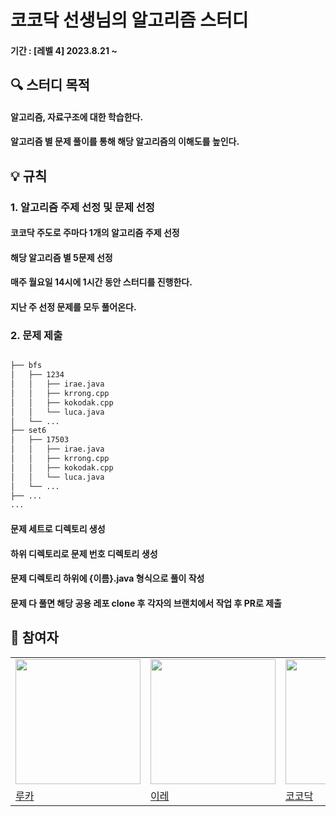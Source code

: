 # 코코닥 선생님의 알고리즘 스터디
#### 기간 : [레벨 4] 2023.8.21 ~

## 🔍 스터디 목적
#### 알고리즘, 자료구조에 대한 학습한다.
#### 알고리즘 별 문제 풀이를 통해 해당 알고리즘의 이해도를 높인다.

## 💡 규칙
### 1. 알고리즘 주제 선정 및 문제 선정
#### 코코닥 주도로 주마다 1개의 알고리즘 주제 선정
#### 해당 알고리즘 별 5문제 선정
#### 매주 월요일 14시에 1시간 동안 스터디를 진행한다.
#### 지난 주 선정 문제를 모두 풀어온다.

### 2. 문제 제출
```bash

├── bfs
│   ├── 1234
│   │   ├── irae.java
│   │   ├── krrong.cpp
│   │   ├── kokodak.cpp
│   │   └── luca.java
│   └── ...
├── set6
│   ├── 17503
│   │   ├── irae.java
│   │   ├── krrong.cpp
│   │   ├── kokodak.cpp
│   │   └── luca.java
│   └── ...
├── ...
...
```
#### 문제 세트로 디렉토리 생성
#### 하위 디렉토리로 문제 번호 디렉토리 생성
#### 문제 디렉토리 하위에 {이름}.java 형식으로 풀이 작성
#### 문제 다 풀면 해당 공용 레포 clone 후 각자의 브랜치에서 작업 후 PR로 제출

## 🫶 참여자
<table>
  <tr>
    <td><img src="https://avatars.githubusercontent.com/u/79090478?"v=4" width=200></td>
    <td><img src="https://avatars.githubusercontent.com/u/100172683?v=4" width=200></td>
    <td><img src="https://avatars.githubusercontent.com/u/45879491?v=4" width=200></td>
    <td><img src="https://avatars.githubusercontent.com/u/84285337?v=4" width=200></td>
  </tr>  
  <tr>
    <td><a href="https://github.com/dooboocookie">루카</a></td>
    <td><a href="https://github.com/zillionme">이레</a></td>
    <td><a href="https://github.com/kokodak">코코닥</a></td>
    <td><a href="https://github.com/krrong">크롱</a></td>
  </tr>
</table>

